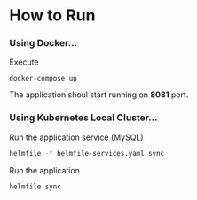 # How to Run


### Using Docker...

Execute
```'sh
docker-compose up
```

The application shoul start running on **8081** port. 



### Using Kubernetes Local Cluster...

Run the application service (MySQL)

```sh
helmfile -f helmfile-services.yaml sync
```

Run the application

```sh
helmfile sync
```